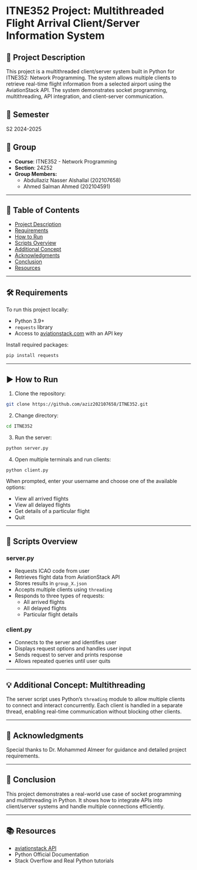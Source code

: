 # ITNE352 Project: Multithreaded Flight Arrival Client/Server Information System

## 📘 Project Description
This project is a multithreaded client/server system built in Python for ITNE352: Network Programming. The system allows multiple clients to retrieve real-time flight information from a selected airport using the AviationStack API. The system demonstrates socket programming, multithreading, API integration, and client-server communication.

## 📅 Semester
S2 2024-2025

## 👥 Group
- **Course**: ITNE352 - Network Programming
- **Section**: 24252
- **Group Members:**
  - Abdullaziz Nasser Alshallal (202107658)
  - Ahmed Salman Ahmed (202104591)

---

## 📂 Table of Contents
- [Project Description](#project-description)
- [Requirements](#requirements)
- [How to Run](#how-to-run)
- [Scripts Overview](#scripts-overview)
- [Additional Concept](#additional-concept)
- [Acknowledgments](#acknowledgments)
- [Conclusion](#conclusion)
- [Resources](#resources)

---

## 🛠️ Requirements
To run this project locally:
- Python 3.9+
- `requests` library
- Access to [aviationstack.com](https://aviationstack.com) with an API key

Install required packages:
```bash
pip install requests
```

---

## ▶️ How to Run
1. Clone the repository:
```bash
git clone https://github.com/aziz202107658/ITNE352.git
```
2. Change directory:
```bash
cd ITNE352
```
3. Run the server:
```bash
python server.py
```
4. Open multiple terminals and run clients:
```bash
python client.py
```

When prompted, enter your username and choose one of the available options:
- View all arrived flights
- View all delayed flights
- Get details of a particular flight
- Quit

---

## 📄 Scripts Overview
### server.py
- Requests ICAO code from user
- Retrieves flight data from AviationStack API
- Stores results in `group_X.json`
- Accepts multiple clients using `threading`
- Responds to three types of requests:
  - All arrived flights
  - All delayed flights
  - Particular flight details

### client.py
- Connects to the server and identifies user
- Displays request options and handles user input
- Sends request to server and prints response
- Allows repeated queries until user quits

---

## 💡 Additional Concept: Multithreading
The server script uses Python’s `threading` module to allow multiple clients to connect and interact concurrently. Each client is handled in a separate thread, enabling real-time communication without blocking other clients.

---

## 🙏 Acknowledgments
Special thanks to Dr. Mohammed Almeer for guidance and detailed project requirements.

---

## 📌 Conclusion
This project demonstrates a real-world use case of socket programming and multithreading in Python. It shows how to integrate APIs into client/server systems and handle multiple connections efficiently.

---

## 📚 Resources
- [aviationstack API](https://aviationstack.com/)
- Python Official Documentation
- Stack Overflow and Real Python tutorials